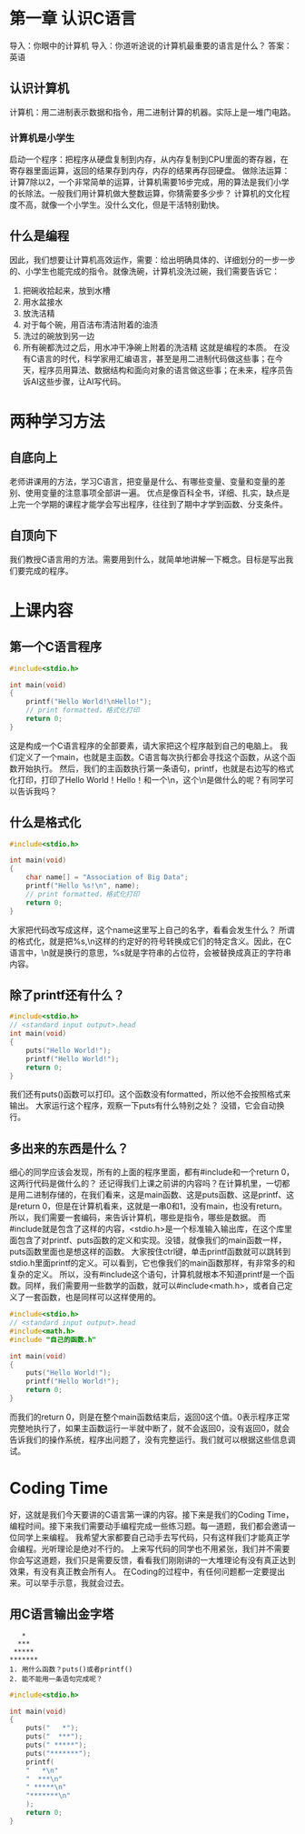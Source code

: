 # 第一章 认识C语言
导入：你眼中的计算机
导入：你道听途说的计算机最重要的语言是什么？
答案：英语

## 认识计算机
计算机：用二进制表示数据和指令，用二进制计算的机器。实际上是一堆门电路。

### 计算机是小学生
启动一个程序：把程序从硬盘复制到内存，从内存复制到CPU里面的寄存器，在寄存器里面运算，返回的结果存到内存，内存的结果再存回硬盘。
做除法运算：计算7除以2，一个非常简单的运算，计算机需要16步完成，用的算法是我们小学的长除法。一般我们用计算机做大整数运算，你猜需要多少步？
计算机的文化程度不高，就像一个小学生。没什么文化，但是干活特别勤快。
## 什么是编程
因此，我们想要让计算机高效运作，需要：给出明确具体的、详细划分的一步一步的、小学生也能完成的指令。就像洗碗，计算机没洗过碗，我们需要告诉它：
1. 把碗收拾起来，放到水槽
2. 用水盆接水
3. 放洗洁精
4. 对于每个碗，用百洁布清洁附着的油渍
5. 洗过的碗放到另一边
6. 所有碗都洗过之后，用水冲干净碗上附着的洗洁精
这就是编程的本质。
在没有C语言的时代，科学家用汇编语言，甚至是用二进制代码做这些事；在今天，程序员用算法、数据结构和面向对象的语言做这些事；在未来，程序员告诉AI这些步骤，让AI写代码。

# 两种学习方法
## 自底向上
老师讲课用的方法，学习C语言，把变量是什么、有哪些变量、变量和变量的差别、使用变量的注意事项全部讲一遍。
优点是像百科全书，详细、扎实，缺点是上完一个学期的课程才能学会写出程序，往往到了期中才学到函数、分支条件。

## 自顶向下
我们教授C语言用的方法。需要用到什么，就简单地讲解一下概念。目标是写出我们要完成的程序。

# 上课内容
## 第一个C语言程序
```c
#include<stdio.h>

int main(void)
{
	printf("Hello World!\nHello!"); 
	// print formatted，格式化打印
	return 0;
}
```
这是构成一个C语言程序的全部要素，请大家把这个程序敲到自己的电脑上。
我们定义了一个main，也就是主函数。C语言每次执行都会寻找这个函数，从这个函数开始执行。
然后，我们的主函数执行第一条语句，printf，也就是右边写的格式化打印，打印了Hello World！Hello！和一个\\n，这个\\n是做什么的呢？有同学可以告诉我吗？
## 什么是格式化
```c
#include<stdio.h>

int main(void)
{
	char name[] = "Association of Big Data";
	printf("Hello %s!\n", name); 
	// print formatted，格式化打印
	return 0;
}
```
大家把代码改写成这样，这个name这里写上自己的名字，看看会发生什么？
所谓的格式化，就是把%s,\\n这样的约定好的符号转换成它们的特定含义。因此，在C语言中，\\n就是换行的意思，%s就是字符串的占位符，会被替换成真正的字符串内容。
## 除了printf还有什么？
```c
#include<stdio.h> 
// <standard input output>.head
int main(void)
{
	puts("Hello World!"); 
	printf("Hello World!"); 
	return 0;
}
```
我们还有puts()函数可以打印。这个函数没有formatted，所以他不会按照格式来输出。
大家运行这个程序，观察一下puts有什么特别之处？
没错，它会自动换行。
## 多出来的东西是什么？
细心的同学应该会发现，所有的上面的程序里面，都有#include和一个return 0，这两行代码是做什么的？
还记得我们上课之前讲的内容吗？在计算机里，一切都是用二进制存储的，在我们看来，这是main函数、这是puts函数、这是printf、这是return 0，但是在计算机看来，这就是一串0和1，没有main，也没有return。
所以，我们需要一套编码，来告诉计算机，哪些是指令，哪些是数据。
而#include就是包含了这样的内容，<stdio.h>是一个标准输入输出库，在这个库里面包含了对printf、puts函数的定义和实现。没错，就像我们的main函数一样，puts函数里面也是想这样的函数。
大家按住ctrl键，单击printf函数就可以跳转到stdio.h里面printf的定义。可以看到，它也像我们的main函数那样，有非常多的和复杂的定义。
所以，没有#include这个语句，计算机就根本不知道printf是一个函数。同样，我们需要用一些数学的函数，就可以#include<math.h>，或者自己定义了一套函数，也是同样可以这样使用的。
```c
#include<stdio.h> 
// <standard input output>.head
#include<math.h>
#include "自己的函数.h"

int main(void)
{
	puts("Hello World!"); 
	printf("Hello World!"); 
	return 0;
}
```
而我们的return 0，则是在整个main函数结束后，返回0这个值。0表示程序正常完整地执行了，如果主函数运行一半就中断了，就不会返回0，没有返回0，就会告诉我们的操作系统，程序出问题了，没有完整运行。我们就可以根据这些信息调试。

# Coding Time
好，这就是我们今天要讲的C语言第一课的内容。接下来是我们的Coding Time，编程时间。接下来我们需要动手编程完成一些练习题。每一道题，我们都会邀请一位同学上来编程。
我希望大家都要自己动手去写代码，只有这样我们才能真正学会编程。光听理论是绝对不行的。
上来写代码的同学也不用紧张，我们并不需要你会写这道题，我们只是需要反馈，看看我们刚刚讲的一大堆理论有没有真正达到效果，有没有真正教会所有人。
在Coding的过程中，有任何问题都一定要提出来。可以举手示意，我就会过去。

## 用C语言输出金字塔
```
   *
  ***
 *****
*******
1. 用什么函数？puts()或者printf()
2. 能不能用一条语句完成呢？
```
```c
#include<stdio.h>

int main(void)
{
	puts("   *");
	puts("  ***");
	puts(" *****");
	puts("*******");
	printf(
	"   *\n"
	"  ***\n"
	" *****\n"
	"*******\n"
	);
	return 0;
}
```
